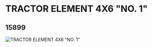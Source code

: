# TRACTOR ELEMENT 4X6 "NO. 1"
## 15899
![TRACTOR ELEMENT 4X6 "NO. 1"](https://lc-www-live-s.legocdn.com/media/bricks/5/2/6055779.jpg)